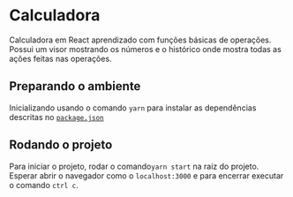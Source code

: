 # Calculadora

Calculadora em React aprendizado com funções básicas de operações.
Possui um visor mostrando os números e o histórico onde mostra todas as ações feitas nas operações.


## Preparando o ambiente

Inicializando usando o comando ``yarn`` para instalar as dependências descritas no  [``package.json``](https://github.com/vinciusvives/calculadora/blob/main/package.json)

## Rodando o projeto

Para iniciar o projeto, rodar o comando``yarn start``  na raiz do projeto. Esperar abrir o navegador como o ``localhost:3000`` e para encerrar executar o comando ``ctrl c``.